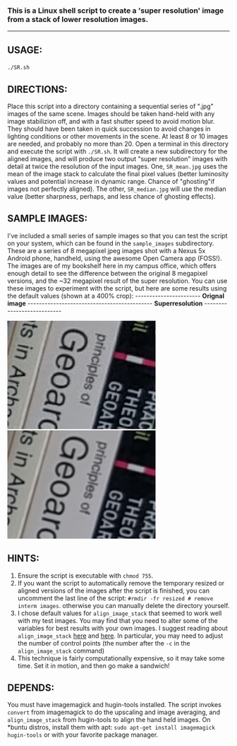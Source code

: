 ### This is a Linux shell script to create a 'super resolution' image from a stack of lower resolution images.

***


## USAGE:
`./SR.sh`

## DIRECTIONS:
Place this script into a directory containing a sequential series of ".jpg" images of the same scene. Images should be taken hand-held with any image stabilizion off, and with a fast shutter speed to avoid motion blur. They should have been taken in quick succession to avoid changes in lighting conditions or other movements in the scene. At least 8 or 10 images are needed, and probably no more than 20.
Open a terminal in this directory and execute the script with `./SR.sh`. It will create a new subdirectory for the aligned images, and will produce two output "super resolution" images with detail at twice the resolution of the input images. One, `SR_mean.jpg` uses the mean of the image stack to calculate the final pixel values (better luminosity values and potential increase in dynamic range. Chance of "ghosting"if images not perfectly aligned). The other, `SR_median.jpg` will use the median value (better sharpness, perhaps, and less chance of ghosting effects).

## SAMPLE IMAGES:
I've included a small series of sample images so that you can test the script on your system, which can be found in the `sample_images` subdirectory. These are a series of 8 megapixel jpeg images shot with a Nexus 5x Android phone, handheld, using the awesome Open Camera app (FOSS!). The images are of my bookshelf here in my campus office, which offers enough detail to see the difference between the original 8 megapixel versions, and the ~32 megapixel result of the super resolution. You can use these images to experiment with the script, but  here are some results using the default values (shown at a 400% crop):
----------------------- **Orignal image** -------------------------------------------- **Superresolution** ---------------------------

 ![Original 400% crop](sample_images/sample_outputs/original_400pcnt.jpg  "Original 400% crop")  ![Superresolution 400% crop](sample_images/sample_outputs/superres_400pcnt.jpg  "Superresolution 400% crop") 

## HINTS:
1.  Ensure the script is executable with `chmod 755`.
2.  If you want the script to automatically remove the temporary resized or aligned versions of the images after the script is finished, you can uncomment the last line of the script: `#rmdir -fr resized # remove interm images`. otherwise you can manually delete the directory yourself.
3. I chose default values for `align_image_stack` that seemed to work well with my test images. You may find that you need to alter some of the variables for best results with your own images. I suggest reading about `align_image_stack` [here](http://wiki.panotools.org/Align_image_stack) and [here](http://photo.stackexchange.com/questions/83178/cannot-align-images-with-align-image-stack). In particular, you may need to adjust the number of control points (the number after the `-c` in the `align_image_stack` command)
4. This technique is fairly computationally expensive, so it may take some time. Set it in motion, and then go make a sandwich!

## DEPENDS:
You must have imagemagick and hugin-tools installed. The script invokes `convert` from imagemagick to do the upscaling and image averaging, and `align_image_stack` from hugin-tools to align the hand held images. On *buntu distros, install them with apt: `sudo apt-get install imagemagick hugin-tools` or with your favorite package manager.